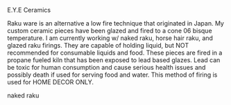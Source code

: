 <h> E.Y.E Ceramics </h>
<p>Raku ware is an alternative a low fire technique that originated in Japan. My custom ceramic pieces have been glazed and fired to a cone 06 bisque temperature. I am currently working w/ naked raku, horse hair raku, and glazed raku firings. They are capable of holding liquid, but NOT recommended for consumable liquids and food. These pieces are fired in a propane fueled kiln that has been exposed to lead based glazes. Lead can be toxic for human consumption and cause serious health issues and possibly death if used for serving food and water. This method of firing is used for HOME DECOR ONLY. </p>
<h>naked raku</h>		
